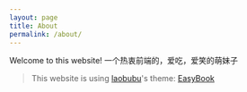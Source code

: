 ```yaml
---
layout: page
title: About
permalink: /about/
---
```


Welcome to this website!
一个热衷前端的，爱吃，爱笑的萌妹子

> This website is using [laobubu](http://laobubu.net)'s theme: [EasyBook](https://github.com/laobubu/jekyll-theme-EasyBook)
